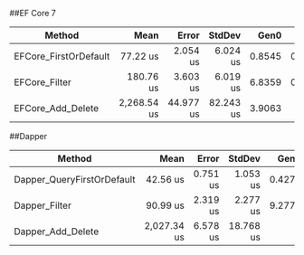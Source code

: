 ##EF Core 7

|                Method |        Mean |     Error |    StdDev |   Gen0 |   Gen1 | Allocated |
|---------------------- |------------:|----------:|----------:|-------:|-------:|----------:|
| EFCore_FirstOrDefault |    77.22 us |  2.054 us |  6.024 us | 0.8545 | 0.1221 |   8.54 KB |
|         EFCore_Filter |   180.76 us |  3.603 us |  6.019 us | 6.8359 | 0.2441 |  64.13 KB |
|     EFCore_Add_Delete | 2,268.54 us | 44.977 us | 82.243 us | 3.9063 |      - |     37 KB |

##Dapper

|                     Method |      Mean   |    Error |    StdDev |   Gen0 |   Gen1 | Allocated |
|--------------------------- |------------:|---------:|----------:|-------:|-------:|----------:|
| Dapper_QueryFirstOrDefault |    42.56 us | 0.751 us |  1.053 us | 0.4272 |      - |   3.98 KB |
|              Dapper_Filter |   90.99 us  | 2.319 us |  2.277 us | 9.2773 | 1.2207 |  36.04 KB |
|          Dapper_Add_Delete | 2,027.34 us | 6.578 us | 18.768 us |      - |      - |  10.95 KB |

